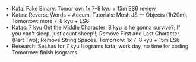 - Kata: Fake Binary. Tomorrow: 1x 7–8 kyu + 15m ES6 review
- Katas: Reverse Words + Accum. Tutorials: Mosh JS — Objects (1h20m). Tomorrow: more 7–8 kyu + ES6
- Katas: 7 kyu Get the Middle Character; 8 kyu Is he gonna survive?; If you can't sleep, just count sheep!!; Remove First and Last Character (Part Two); Remove String Spaces. Tomorrow: 1x 7–8 kyu + 15m ES6
- Research: Set.has for 7 kyu Isograms kata; work day, no time for coding. Tomorrow: finish Isograms
